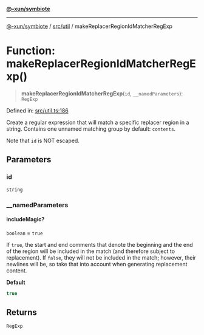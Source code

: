 [**@-xun/symbiote**](../../../README.md)

***

[@-xun/symbiote](../../../README.md) / [src/util](../README.md) / makeReplacerRegionIdMatcherRegExp

# Function: makeReplacerRegionIdMatcherRegExp()

> **makeReplacerRegionIdMatcherRegExp**(`id`, `__namedParameters`): `RegExp`

Defined in: [src/util.ts:186](https://github.com/Xunnamius/symbiote/blob/e3c8f9ab2680e6eaa30465c77954050484c7c41e/src/util.ts#L186)

Create a regular expression that will match a specific replacer region in a
string. Contains one unnamed matching group by default: `contents`.

Note that `id` is NOT escaped.

## Parameters

### id

`string`

### \_\_namedParameters

#### includeMagic?

`boolean` = `true`

If `true`, the start and end comments that denote the beginning and the
end of the region will be included in the match (and therefore subject to
replacement). If `false`, they will not be included in the match;
however, their newlines will be, so take that into account when
generating replacement content.

**Default**

```ts
true
```

## Returns

`RegExp`
